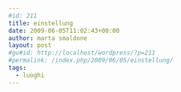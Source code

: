 ```yaml
---
#id: 211
title: einstellung
date: 2009-06-05T11:02:43+00:00
author: marta smaldone
layout: post
#gu#id: http://localhost/wordpress/?p=211
#permalink: /index.php/2009/06/05/einstellung/
tags:
  - luoghi
---
```

